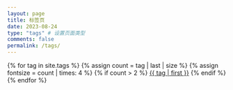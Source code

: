 ```yaml
---
layout: page
title: 标签页
date: 2023-08-24
type: "tags" # 设置页面类型
comments: false
permalink: /tags/
---
```


{% for tag in site.tags %}
    {% assign count = tag | last | size %}
    {% assign fontsize = count | times: 4 %}
    {% if count  > 2 %}
    <a class="post-tags-item" href="{{ page.url }}?keyword={{ tag | first }}" title="{{ tag | first }}" data-count="{{ count }}" style="font-size: {% if fontsize > 24 %}24{% else %}{{ fontsize }}{% endif %}px">{{ tag | first }}</a>
    {% endif %}
{% endfor %}
